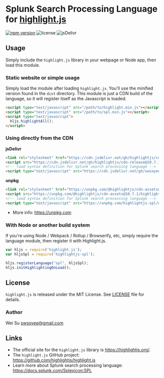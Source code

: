 # Splunk Search Processing Language for [highlight.js](https://highlightjs.org/)

[![npm version](https://img.shields.io/npm/v/highlightjs-spl?color=success&logo=npm)](https://www.npmjs.com/package/highlightjs-spl) ![license](https://img.shields.io/github/license/swsoyee/highlightjs-spl) ![jsDelivr](https://img.shields.io/jsdelivr/gh/hy/swsoyee/highlightjs-spl?color=blue&label=jsDelivr&logo=jsDelivr)

## Usage

Simply include the `highlight.js` library in your webpage or Node app, then load this module.

### Static website or simple usage

Simply load the module after loading `highlight.js`.  You'll use the minified version found in the `dist` directory.  This module is just a CDN build of the language, so it will register itself as the Javascript is loaded.

```html
<script type="text/javascript" src="/path/to/highlight.min.js"></script>
<script type="text/javascript" src="/path/to/spl.min.js"></script>
<script type="text/javascript">
  hljs.highlightAll();
</script>
```

### Using directly from the CDN

**jsDelivr**

```html
<link rel="stylesheet" href="https://cdn.jsdelivr.net/gh/highlightjs/cdn-release@10.7.1/build/styles/default.min.css">
<script src="https://cdn.jsdelivr.net/gh/highlightjs/cdn-release@10.7.1/build/highlight.min.js"></script>
<!-- load syntax definition for Splunk search processing language -->
<script type="text/javascript" src="https://cdn.jsdelivr.net/gh/swsoyee/highlightjs-spl/dist/spl.min.js"></script>
```

**unpkg**

```html
<link rel="stylesheet" href="https://unpkg.com/@highlightjs/cdn-assets@10.7.1/styles/default.min.css">
<script src="https://unpkg.com/@highlightjs/cdn-assets@10.7.1/highlight.min.js"></script>
<!-- load syntax definition for Splunk search processing language -->
<script type="text/javascript" src="https://unpkg.com/highlightjs-spl/dist/spl.min.js"></script>
```

- More info: <https://unpkg.com>

### With Node or another build system

If you're using Node / Webpack / Rollup / Browserify, etc, simply require the language module, then register it with Highlight.js.

```javascript
var hljs = require('highlight.js');
var hljsSpl = require('highlightjs-spl');

hljs.registerLanguage("spl", hljsSpl);
hljs.initHighlightingOnLoad();
```


## License

`highlight.js` is released under the MIT License. See [LICENSE][1] file for details.

### Author

Wei Su <swsoyee@gmail.com>

## Links

- The official site for the `highlight.js` library is <https://highlightjs.org/>.
- The `highlight.js` GitHub project: <https://github.com/highlightjs/highlight.js>
- Learn more about Splunk search processing language: <https://docs.splunk.com/Splexicon:SPL>

[1]: https://github.com/swsoyee/highlightjs-spl/blob/master/LICENSE
